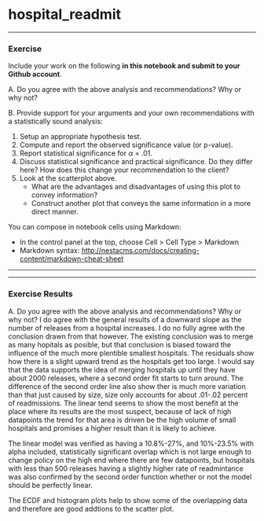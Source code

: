 # hospital_readmit


****
### Exercise

Include your work on the following **in this notebook and submit to your Github account**. 

A. Do you agree with the above analysis and recommendations? Why or why not?
   
B. Provide support for your arguments and your own recommendations with a statistically sound analysis:

   1. Setup an appropriate hypothesis test.
   2. Compute and report the observed significance value (or p-value).
   3. Report statistical significance for $\alpha$ = .01. 
   4. Discuss statistical significance and practical significance. Do they differ here? How does this change your recommendation to the client?
   5. Look at the scatterplot above. 
      - What are the advantages and disadvantages of using this plot to convey information?
      - Construct another plot that conveys the same information in a more direct manner.



You can compose in notebook cells using Markdown: 
+ In the control panel at the top, choose Cell > Cell Type > Markdown
+ Markdown syntax: http://nestacms.com/docs/creating-content/markdown-cheat-sheet
****

****
### Exercise Results

A. Do you agree with the above analysis and recommendations? Why or why not?
   I do agree with the general results of a downward slope as the number of releases from a hospital increases. I do no fully agree with the conclusion drawn from that however. The existing conclusion was to merge as many hopitals as posible, but that conclusion is biased toward the influence of the much more plentible smallest hospitals. The residuals show how there is a slight upward trend as the hospitals get too large. I would say that the data supports the idea of merging hospitals up until they have about 2000 releases, where a second order fit starts to turn around. The difference of the second order line also show ther is much more variation than that just caused by size, size only accounts for about .01-.02 percent of readmissions. The linear tend seems to show the most benefit at the place where its results are the most suspect, because of lack of high datapoints the trend for that area is driven be the high volume of small hospitals and promises a higher result than it is likely to achieve. 
   
   The linear model was verified as having a 10.8%-27%, and 10%-23.5% with alpha included, statistically significant overlap which is not large enough to change policy on the high end where there are few datapoints, but hospitals with less than 500 releases having a slightly higher rate of readmintance was also confirmed by the second order function whether or not the model should be perfectly linear.
   
   
   The ECDF and histogram plots help to show some of the overlapping data and therefore are good addtions to the scatter plot.
